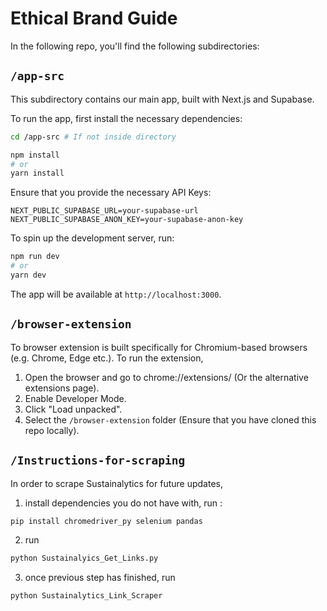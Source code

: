 # Ethical Brand Guide

In the following repo, you'll find the following subdirectories:

## `/app-src`
This subdirectory contains our main app, built with Next.js and Supabase. 

To run the app, first install the necessary dependencies:  

```sh
cd /app-src # If not inside directory

npm install
# or
yarn install
```

Ensure that you provide the necessary API Keys:
```env
NEXT_PUBLIC_SUPABASE_URL=your-supabase-url
NEXT_PUBLIC_SUPABASE_ANON_KEY=your-supabase-anon-key
```

To spin up the development server, run:
```sh
npm run dev
# or
yarn dev
```

The app will be available at `http://localhost:3000`.

## `/browser-extension`
To browser extension is built specifically for Chromium-based browsers (e.g. Chrome, Edge etc.). To run the extension, 

1. Open the browser and go to chrome://extensions/ (Or the alternative extensions page).
2. Enable Developer Mode.
3. Click "Load unpacked".
4. Select the `/browser-extension` folder (Ensure that you have cloned this repo locally).

## `/Instructions-for-scraping`
In order to scrape Sustainalytics for future updates,

1. install dependencies you do not have with, run :
```sh
pip install chromedriver_py selenium pandas
```
2. run 
```sh
python Sustainalyics_Get_Links.py
```
3. once previous step has finished, run 
```sh
python Sustainalytics_Link_Scraper
```